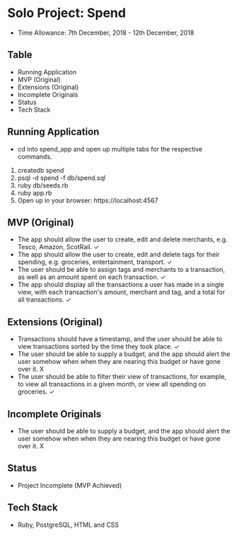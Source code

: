 # Solo Project: Spend
- Time Allowance: 7th December, 2018 - 12th December, 2018

## Table
- Running Application
- MVP (Original)
- Extensions (Original)
- Incomplete Originals
- Status
- Tech Stack

## Running Application
- cd into spend_app and open up multiple tabs for the respective commands.
1. createdb spend
2. psql -d spend -f db/spend.sql
3. ruby db/seeds.rb
4. ruby app.rb
5. Open up in your browser: https://localhost:4567

## MVP (Original)
- The app should allow the user to create, edit and delete merchants, e.g. Tesco, Amazon, ScotRail. ✓
- The app should allow the user to create, edit and delete tags for their spending, e.g. groceries, entertainment, transport. ✓
- The user should be able to assign tags and merchants to a transaction, as well as an amount spent on each transaction. ✓
- The app should display all the transactions a user has made in a single view, with each transaction's amount, merchant and tag, and a total for all transactions. ✓

## Extensions (Original)
- Transactions should have a timestamp, and the user should be able to view transactions sorted by the time they took place. ✓
- The user should be able to supply a budget, and the app should alert the user somehow when when they are nearing this budget or have gone over it. X
- The user should be able to filter their view of transactions, for example, to view all transactions in a given month, or view all spending on groceries. ✓

## Incomplete Originals
- The user should be able to supply a budget, and the app should alert the user somehow when when they are nearing this budget or have gone over it. X

## Status
- Project Incomplete (MVP Achieved)

## Tech Stack
- Ruby, PostgreSQL, HTML and CSS
